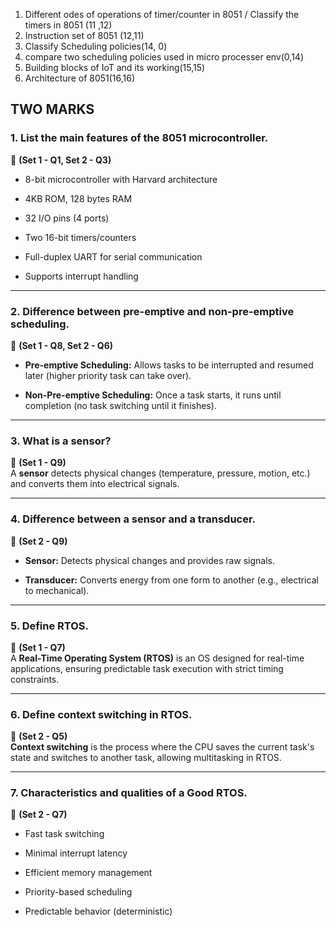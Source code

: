 1. Different odes of operations of timer/counter in 8051 / Classify the timers in 8051 (11 ,12)
2. Instruction set of 8051 (12,11)
3. Classify Scheduling policies(14, 0) 
4. compare two scheduling policies used in micro processer env(0,14)
5. Building blocks of IoT and its working(15,15) 
6. Architecture of 8051(16,16)
## TWO MARKS
### **1. List the main features of the 8051 microcontroller.**

📌 **(Set 1 - Q1, Set 2 - Q3)**

- 8-bit microcontroller with Harvard architecture
    
- 4KB ROM, 128 bytes RAM
    
- 32 I/O pins (4 ports)
    
- Two 16-bit timers/counters
    
- Full-duplex UART for serial communication
    
- Supports interrupt handling
    

---

### **2. Difference between pre-emptive and non-pre-emptive scheduling.**

📌 **(Set 1 - Q8, Set 2 - Q6)**

- **Pre-emptive Scheduling:** Allows tasks to be interrupted and resumed later (higher priority task can take over).
    
- **Non-Pre-emptive Scheduling:** Once a task starts, it runs until completion (no task switching until it finishes).
    

---

### **3. What is a sensor?**

📌 **(Set 1 - Q9)**  
A **sensor** detects physical changes (temperature, pressure, motion, etc.) and converts them into electrical signals.

---

### **4. Difference between a sensor and a transducer.**

📌 **(Set 2 - Q9)**

- **Sensor:** Detects physical changes and provides raw signals.
    
- **Transducer:** Converts energy from one form to another (e.g., electrical to mechanical).
    

---

### **5. Define RTOS.**

📌 **(Set 1 - Q7)**  
A **Real-Time Operating System (RTOS)** is an OS designed for real-time applications, ensuring predictable task execution with strict timing constraints.

---

### **6. Define context switching in RTOS.**

📌 **(Set 2 - Q5)**  
**Context switching** is the process where the CPU saves the current task's state and switches to another task, allowing multitasking in RTOS.

---

### **7. Characteristics and qualities of a Good RTOS.**

📌 **(Set 2 - Q7)**

- Fast task switching
    
- Minimal interrupt latency
    
- Efficient memory management
    
- Priority-based scheduling
    
- Predictable behavior (deterministic)